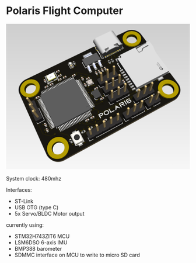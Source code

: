 # Polaris Flight Computer

![pcb image](https://raw.githubusercontent.com/charizardavi/Polaris/refs/heads/main/kicad_preview.png)

System clock: 480mhz

Interfaces:
- ST-Link
- USB OTG (type C)
- 5x Servo/BLDC Motor output

currently using:
- STM32H743ZIT6 MCU
- LSM6DSO 6-axis IMU
- BMP388 barometer
- SDMMC interface on MCU to write to micro SD card

